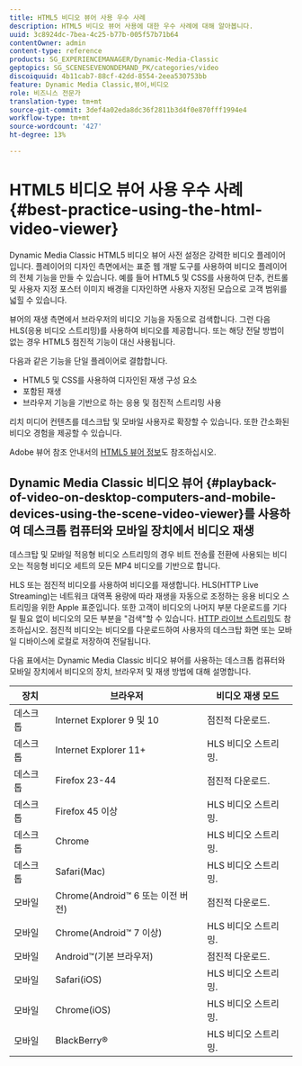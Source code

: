 ```yaml
---
title: HTML5 비디오 뷰어 사용 우수 사례
description: HTML5 비디오 뷰어 사용에 대한 우수 사례에 대해 알아봅니다.
uuid: 3c8924dc-7bea-4c25-b77b-005f57b71b64
contentOwner: admin
content-type: reference
products: SG_EXPERIENCEMANAGER/Dynamic-Media-Classic
geptopics: SG_SCENESEVENONDEMAND_PK/categories/video
discoiquuid: 4b11cab7-88cf-42dd-8554-2eea530753bb
feature: Dynamic Media Classic,뷰어,비디오
role: 비즈니스 전문가
translation-type: tm+mt
source-git-commit: 3def4a02eda8dc36f2811b3d4f0e870fff1994e4
workflow-type: tm+mt
source-wordcount: '427'
ht-degree: 13%

---
```



# HTML5 비디오 뷰어 사용 우수 사례{#best-practice-using-the-html-video-viewer}

Dynamic Media Classic HTML5 비디오 뷰어 사전 설정은 강력한 비디오 플레이어입니다. 플레이어의 디자인 측면에서는 표준 웹 개발 도구를 사용하여 비디오 플레이어의 전체 기능을 만들 수 있습니다. 예를 들어 HTML5 및 CSS를 사용하여 단추, 컨트롤 및 사용자 지정 포스터 이미지 배경을 디자인하면 사용자 지정된 모습으로 고객 범위를 넓힐 수 있습니다.

뷰어의 재생 측면에서 브라우저의 비디오 기능을 자동으로 검색합니다. 그런 다음 HLS(응용 비디오 스트리밍)를 사용하여 비디오를 제공합니다. 또는 해당 전달 방법이 없는 경우 HTML5 점진적 기능이 대신 사용됩니다.

다음과 같은 기능을 단일 플레이어로 결합합니다.

* HTML5 및 CSS를 사용하여 디자인된 재생 구성 요소
* 포함된 재생
* 브라우저 기능을 기반으로 하는 응용 및 점진적 스트리밍 사용

리치 미디어 컨텐츠를 데스크탑 및 모바일 사용자로 확장할 수 있습니다. 또한 간소화된 비디오 경험을 제공할 수 있습니다.

Adobe 뷰어 참조 안내서의 [HTML5 뷰어 정보](https://experienceleague.adobe.com/docs/dynamic-media-developer-resources/library/viewers-for-aem-assets-only/c-html5-aem-asset-viewers.html?lang=en#viewers-for-aem-assets-only)도 참조하십시오.

## Dynamic Media Classic 비디오 뷰어 {#playback-of-video-on-desktop-computers-and-mobile-devices-using-the-scene-video-viewer}를 사용하여 데스크톱 컴퓨터와 모바일 장치에서 비디오 재생

데스크탑 및 모바일 적응형 비디오 스트리밍의 경우 비트 전송률 전환에 사용되는 비디오는 적응형 비디오 세트의 모든 MP4 비디오를 기반으로 합니다.

HLS 또는 점진적 비디오를 사용하여 비디오를 재생합니다. HLS(HTTP Live Streaming)는 네트워크 대역폭 용량에 따라 재생을 자동으로 조정하는 응용 비디오 스트리밍을 위한 Apple 표준입니다. 또한 고객이 비디오의 나머지 부분 다운로드를 기다릴 필요 없이 비디오의 모든 부분을 &quot;검색&quot;할 수 있습니다. [HTTP 라이브 스트리밍](https://developer.apple.com/streaming/)도 참조하십시오. 점진적 비디오는 비디오를 다운로드하여 사용자의 데스크탑 화면 또는 모바일 디바이스에 로컬로 저장하여 전달됩니다.

다음 표에서는 Dynamic Media Classic 비디오 뷰어를 사용하는 데스크톱 컴퓨터와 모바일 장치에서 비디오의 장치, 브라우저 및 재생 방법에 대해 설명합니다.

| 장치 | 브라우저 | 비디오 재생 모드 |
|--- |--- |--- |
| 데스크톱 | Internet Explorer 9 및 10 | 점진적 다운로드. |
| 데스크톱 | Internet Explorer 11+ | HLS 비디오 스트리밍. |
| 데스크톱 | Firefox 23-44 | 점진적 다운로드. |
| 데스크톱 | Firefox 45 이상 | HLS 비디오 스트리밍. |
| 데스크톱 | Chrome | HLS 비디오 스트리밍. |
| 데스크톱 | Safari(Mac) | HLS 비디오 스트리밍. |
| 모바일 | Chrome(Android™ 6 또는 이전 버전) | 점진적 다운로드. |
| 모바일 | Chrome(Android™ 7 이상) | HLS 비디오 스트리밍. |
| 모바일 | Android™(기본 브라우저) | 점진적 다운로드. |
| 모바일 | Safari(iOS) | HLS 비디오 스트리밍. |
| 모바일 | Chrome(iOS) | HLS 비디오 스트리밍. |
| 모바일 | BlackBerry® | HLS 비디오 스트리밍. |
